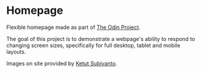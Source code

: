 # Homepage

Flexible homepage made as part of [The Odin Project](https://www.theodinproject.com/lessons/node-path-advanced-html-and-css-homepage).

The goal of this project is to demonstrate a webpage's ability to respond to changing screen sizes, specifically for full desktop, tablet and mobile layouts.

Images on site provided by [Ketut Subiyanto](https://www.pexels.com/@ketut-subiyanto/).
